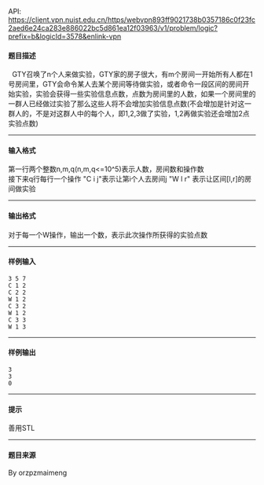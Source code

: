 API: https://client.vpn.nuist.edu.cn/https/webvpn893ff9021738b0357186c0f23fc2aed6e24ca283e886022bc5d861ea12f03963/v1/problem/logic?prefix=b&logicId=3578&enlink-vpn

#### 题目描述

  GTY召唤了n个人来做实验，GTY家的房子很大，有m个房间一开始所有人都在1号房间里，GTY会命令某人去某个房间等待做实验，或者命令一段区间的房间开始实验，实验会获得一些实验信息点数，点数为房间里的人数，如果一个房间里的一群人已经做过实验了那么这些人将不会增加实验信息点数(不会增加是针对这一群人的，不是对这群人中的每个人，即1,2,3做了实验，1,2再做实验还会增加2点实验点数)  

---

#### 输入格式

第一行两个整数n,m,q(n,m,q<=10^5)表示人数，房间数和操作数  
接下来q行每行一个操作 "C i j"表示让第i个人去房间j "W l r" 表示让区间\[l,r\]的房间做实验  

---

#### 输出格式

对于每一个W操作，输出一个数，表示此次操作所获得的实验点数  

---

#### 样例输入
```
3 5 7
C 1 2
C 2 2
W 1 2
C 3 2
W 1 2
C 3 3
W 1 3

```

---

#### 样例输出
```
3
3
0

```

---

#### 提示

善用STL  

---

#### 题目来源

By orzpzmaimeng